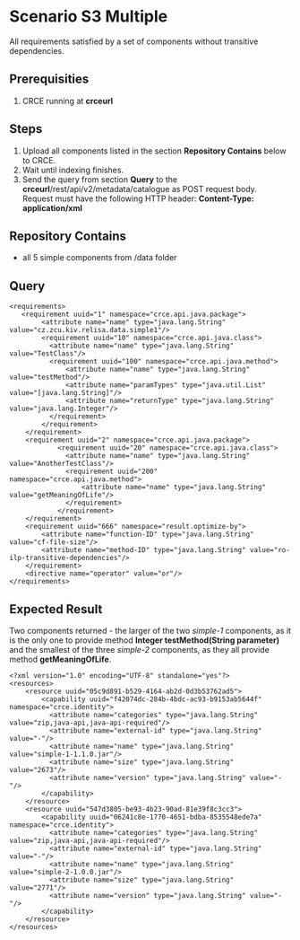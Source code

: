 # Scenario S3 Multiple

All requirements satisfied by a set of components without transitive dependencies.

## Prerequisities

1. CRCE running at **crceurl**

## Steps

1. Upload all components listed in the section **Repository Contains** below to CRCE.
1. Wait until indexing finishes.
1. Send the query from section **Query** to the **crceurl**/rest/api/v2/metadata/catalogue as POST request body.  
   Request must have the following HTTP header: **Content-Type: application/xml** 

## Repository Contains

* all 5 simple components from /data folder

## Query

```
<requirements>
   <requirement uuid="1" namespace="crce.api.java.package">
        <attribute name="name" type="java.lang.String" value="cz.zcu.kiv.relisa.data.simple1"/>
        <requirement uuid="10" namespace="crce.api.java.class">
          <attribute name="name" type="java.lang.String" value="TestClass"/>
          <requirement uuid="100" namespace="crce.api.java.method">
              <attribute name="name" type="java.lang.String" value="testMethod"/>
              <attribute name="paramTypes" type="java.util.List" value="[java.lang.String]"/>
              <attribute name="returnType" type="java.lang.String" value="java.lang.Integer"/>
          </requirement>          
        </requirement>     
    </requirement>
    <requirement uuid="2" namespace="crce.api.java.package">
            <requirement uuid="20" namespace="crce.api.java.class">
              <attribute name="name" type="java.lang.String" value="AnotherTestClass"/>
              <requirement uuid="200" namespace="crce.api.java.method">
                  <attribute name="name" type="java.lang.String" value="getMeaningOfLife"/>
              </requirement>
            </requirement>        
    </requirement>
    <requirement uuid="666" namespace="result.optimize-by">
        <attribute name="function-ID" type="java.lang.String" value="cf-file-size"/>
        <attribute name="method-ID" type="java.lang.String" value="ro-ilp-transitive-dependencies"/>
    </requirement>
    <directive name="operator" value="or"/>
</requirements>
```

## Expected Result

Two components returned - the larger of the two *simple-1* components, as it is the only one to provide method
**Integer testMethod(String parameter)** and the smallest of the three *simple-2* components, as they all
provide method **getMeaningOfLife**.

```
<?xml version="1.0" encoding="UTF-8" standalone="yes"?>
<resources>
    <resource uuid="05c9d891-b529-4164-ab2d-0d3b53762ad5">
        <capability uuid="f42074dc-284b-4bdc-ac93-b9153ab5644f" namespace="crce.identity">
          <attribute name="categories" type="java.lang.String" value="zip,java-api,java-api-required"/>
          <attribute name="external-id" type="java.lang.String" value="-"/>
          <attribute name="name" type="java.lang.String" value="simple-1-1.1.0.jar"/>
          <attribute name="size" type="java.lang.String" value="2673"/>
          <attribute name="version" type="java.lang.String" value="-"/>
        </capability>
    </resource>
    <resource uuid="547d3805-be93-4b23-90ad-81e39f8c3cc3">
        <capability uuid="06241c8e-1770-4651-bdba-8535548ede7a" namespace="crce.identity">
          <attribute name="categories" type="java.lang.String" value="zip,java-api,java-api-required"/>
          <attribute name="external-id" type="java.lang.String" value="-"/>
          <attribute name="name" type="java.lang.String" value="simple-2-1.0.0.jar"/>
          <attribute name="size" type="java.lang.String" value="2771"/>
          <attribute name="version" type="java.lang.String" value="-"/>
        </capability>
    </resource>
</resources>
```